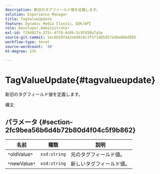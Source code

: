 ```yaml
---
description: 新旧のタグフィールド値を定義します。
solution: Experience Manager
title: TagValueUpdate
feature: Dynamic Media Classic、SDK/API
role: Developer,Administrator
exl-id: f29d027a-375c-4ff0-8d4b-5c9f858a7a5e
source-git-commit: 1ec8b59f442eb96c6c3f5f1405d57a38a86bd056
workflow-type: tm+mt
source-wordcount: '36'
ht-degree: 13%

---
```


# TagValueUpdate{#tagvalueupdate}

新旧のタグフィールド値を定義します。

構文

## パラメータ {#section-2fc9bea56b6d4b72b80d4f04c5f9b862}

| 名前 | 種類 | 説明 |
|---|---|---|
| `*`oldValue`*` | `xsd:string` | 元のタグフィールド値。 |
| `*`newValue`*` | `xsd:string` | 新しいタグフィールド値。 |
